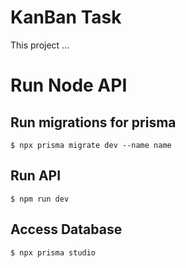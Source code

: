 # KanBan Task

This project ...

# Run Node API

## Run migrations for prisma

```
$ npx prisma migrate dev --name name
```

## Run API
```
$ npm run dev
```

## Access Database
```
$ npx prisma studio
```
